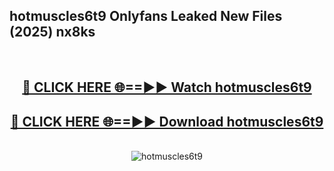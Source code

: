 <h2>hotmuscles6t9 Onlyfans Leaked New Files (2025) nx8ks</h2>
<br>
<div align="center">
<h2><a href="https://mediafiles.top/hotmuscles6t9&ref=git" rel="nofollow">🔴 CLICK HERE 🌐==►► Watch hotmuscles6t9</a></h2>
<h2><a href="https://mediafiles.top/hotmuscles6t9&ref=git" rel="nofollow">🔴 CLICK HERE 🌐==►► Download hotmuscles6t9</a></h2>
<br>
<a href="https://mediafiles.top/hotmuscles6t9&ref=git" rel="nofollow" data-target="animated-image.originalLink"><img src="https://i.ibb.co.com/xMMVF88/686577567.gif" alt="hotmuscles6t9" style="max-width: 100%; display: inline-block;" data-target="animated-image.originalImage"></a>
</div>
<br>
<br>